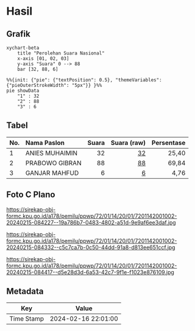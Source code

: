 # Hasil

## Grafik

```mermaid
xychart-beta
    title "Perolehan Suara Nasional"
    x-axis [01, 02, 03]
    y-axis "Suara" 0 --> 88
    bar [32, 88, 6]
```

```mermaid
%%{init: {"pie": {"textPosition": 0.5}, "themeVariables": {"pieOuterStrokeWidth": "5px"}} }%%
pie showData
    "1" : 32
    "2" : 88
    "3" : 6
```

## Tabel

| No. | Nama Paslon    | Suara | Suara (raw) | Persentase |
|:--- |:-------------- | -----:| -----------:| ----------:|
| 1   | ANIES MUHAIMIN | 32    | [32][p-1]   | 25,40      |
| 2   | PRABOWO GIBRAN | 88    | [88][p-2]   | 69,84      |
| 3   | GANJAR MAHFUD  | 6     | [6][p-3]    | 4,76       |


[p-1]: https://github.com/gigit-pemilu/pemilu-2024/blob/main/pilpres/hitung-suara/sub/72-sulawesi-tengah/sub/01-banggai/sub/14-moilong/sub/2001-saluan/sub/002-tps/sub/paslon-1.txt
[p-2]: https://github.com/gigit-pemilu/pemilu-2024/blob/main/pilpres/hitung-suara/sub/72-sulawesi-tengah/sub/01-banggai/sub/14-moilong/sub/2001-saluan/sub/002-tps/sub/paslon-2.txt
[p-3]: https://github.com/gigit-pemilu/pemilu-2024/blob/main/pilpres/hitung-suara/sub/72-sulawesi-tengah/sub/01-banggai/sub/14-moilong/sub/2001-saluan/sub/002-tps/sub/paslon-3.txt

## Foto C Plano

https://sirekap-obj-formc.kpu.go.id/a178/pemilu/ppwp/72/01/14/20/01/7201142001002-20240215-084227--19a786b7-0483-4802-a51d-9e9af6ee3daf.jpg

https://sirekap-obj-formc.kpu.go.id/a178/pemilu/ppwp/72/01/14/20/01/7201142001002-20240215-084332--c5c7ca7b-0c50-44dd-91a8-d813ee651ccf.jpg

https://sirekap-obj-formc.kpu.go.id/a178/pemilu/ppwp/72/01/14/20/01/7201142001002-20240215-084417--d5e28d3d-6a53-42c7-9f1e-f1023e876109.jpg


## Metadata

| Key        | Value               |
| ---------- | ------------------- |
| Time Stamp | 2024-02-16 22:01:00 |



